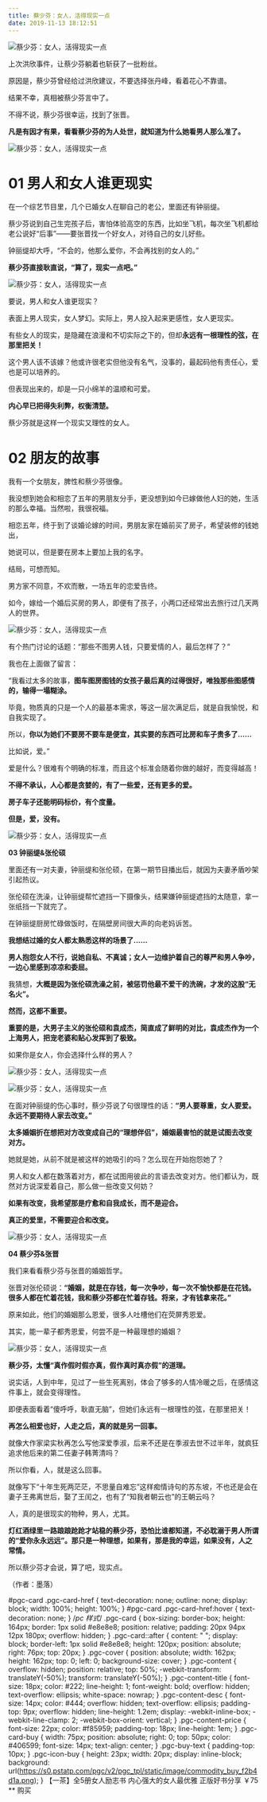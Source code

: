 ```yaml
---
title: 蔡少芬：女人，活得现实一点
date: 2019-11-13 18:12:51
---
```

![蔡少芬：女人，活得现实一点](http://p1.pstatp.com/large/pgc-image/b8bf1a7bb14147219e2f68995bac4d20)
 


 上次洪欣事件，让蔡少芬躺着也斩获了一批粉丝。

 原因是，蔡少芬曾经给过洪欣建议，不要选择张丹峰，看着花心不靠谱。

 结果不幸，真相被蔡少芬言中了。

 不得不说，蔡少芬很幸运，找到了张晋。

 **凡是有因才有果，看看蔡少芬的为人处世，就知道为什么她看男人那么准了。**

![蔡少芬：女人，活得现实一点](http://p1.pstatp.com/large/pgc-image/f18dfef5ae5e4f9790389104d7e2197b)
 


# **01 男人和女人谁更现实**

 在一个综艺节目里，几个已婚女人在聊自己的老公，里面还有钟丽缇。

 蔡少芬说到自己生完孩子后，害怕体验高空的东西，比如坐飞机，每次坐飞机都给老公说好“后事”——要张晋找一个好女人，对待自己的女儿好些。

 钟丽缇却大呼，“不会的，他那么爱你，不会再找别的女人的。”

 **蔡少芬直接耿直说，“算了，现实一点吧。”**

![蔡少芬：女人，活得现实一点](http://p9.pstatp.com/large/pgc-image/546a9a1b513b4260b7e8d5071b8d2370)
 


 要说，男人和女人谁更现实？

 表面上男人现实，女人梦幻。实际上，男人投入起来更感性，女人更现实。

 有些女人的现实，是隐藏在浪漫和不切实际之下的，但却**永远有一根理性的弦，在那里把关！**

 这个男人该不该嫁？他或许很老实但他没有名气，没事的，最起码他有责任心，爱也是可以培养的。

 但表现出来的，却是一只小绵羊的温顺和可爱。

 **内心早已把得失利弊，权衡清楚。**

 蔡少芬就是这样一个现实又理性的女人。

 

# **02 朋友的故事**

 我有一个女朋友，脾性和蔡少芬很像。

 我没想到她会和相恋了五年的男朋友分手，更没想到如今已嫁做他人妇的她，生活的那么幸福。当然啦，我很祝福。

 相恋五年，终于到了谈婚论嫁的时间，男朋友家在婚前买了房子，希望装修的钱她出，

 她说可以，但是要在房本上要加上我的名字。

 结局，可想而知。

 男方家不同意，不欢而散，一场五年的恋爱告终。

 如今，嫁给一个婚后买房的男人，即便有了孩子，小两口还经常出去旅行过几天两人的世界。

![蔡少芬：女人，活得现实一点](http://p3.pstatp.com/large/pgc-image/0f8d4e679ebc4c76bf351efbae2f39c8)
 


 有个热门讨论的话题：“那些不图男人钱，只要爱情的人，最后怎样了？”

 我也在上面做了留言：

 “我看过太多的故事，**图车图房图钱的女孩子最后真的过得很好，唯独那些图感情的，输得一塌糊涂。**

 毕竟，物质真的只是一个人的最基本需求，等这一层次满足后，就是自我愉悦，和自我实现了。

 所以，**你以为她们不要房不要车是便宜，其实要的东西可比房和车子贵多了……**

 比如说，爱。”

 爱是什么？很难有个明确的标准，而且这个标准会随着你做的越好，而变得越高！

 **不得不承认，人心都是贪婪的，有了一些爱，还有更多的爱。**

 **房子车子还能明码标价，有个度量。**

 **但是，爱，没有。**

![蔡少芬：女人，活得现实一点](http://p1.pstatp.com/large/pgc-image/1de666ce90594670bd8049d7d4fdcc27)
 

**03 钟丽缇&张伦硕**

 里面还有一对夫妻，钟丽缇和张伦硕，在第一期节目播出后，就因为夫妻矛盾吵架引起热议。

 张伦硕在洗澡，让钟丽缇帮忙遮挡一下摄像头，结果嫌钟丽缇遮挡的太随意，拿一张纸挡一下就完了。

 在钟丽缇厨房忙碌做饭时，在隔壁房间很大声的向老妈诉苦。

 **我想结过婚的女人都太熟悉这样的场景了......**

 **男人抱怨女人不行，说她自私、不真诚；女人一边维护着自己的尊严和男人争吵，一边心里感到凉凉和委屈。**

 我猜想，**大概是因为张伦硕洗澡之前，被惩罚他最不爱干的洗碗，才发的这股“无名火”。**

 **然而，这都不重要。**

 **重要的是，大男子主义的张伦硕和袁成杰，简直成了鲜明的对比，袁成杰作为一个上海男人，把宠老婆和贴心发挥到了极致。**

 如果你是女人，你会选择什么样的男人？

![蔡少芬：女人，活得现实一点](http://p1.pstatp.com/large/pgc-image/02f2578f6ae74c7cbff6bd5c64aa84a7)
 

![蔡少芬：女人，活得现实一点](http://p1.pstatp.com/large/pgc-image/1fab53c1def048c3b3fc9a3da62f342a)
 


 在面对钟丽缇的伤心事时，蔡少芬说了句很理性的话：**“男人要尊重，女人要爱。永远不要期待人家去改变。”**

 **太多婚姻折在想把对方改变成自己的“理想伴侣”，婚姻最害怕的就是试图去改变对方。**

 她就是她，从前不就是被这样的她吸引的吗？怎么现在开始抱怨她了？

 男人和女人都在数落着对方，都在试图用彼此的言语去改变对方。他们都认为，既然对方说深爱着自己，那么做一些改变又何妨？

 **如果有改变，我希望那是疗愈和自我成长，而不是迎合。**

 **真正的爱里，不需要迎合和改变。**

![蔡少芬：女人，活得现实一点](http://p3.pstatp.com/large/pgc-image/8fc1da7b0c8b43948d6824b6da443674)
 

**04 蔡少芬&张晋**

 我们来看看蔡少芬与张晋的婚姻哲学。

 张晋对张伦硕说：**“婚姻，就是在存钱，每一次争吵，每一次不愉快都是在花钱。很多人都在忙着花钱，我和蔡少芬都在忙着存钱。将来，才有钱拿来花。”**

 原来如此，他们的婚姻那么恩爱，很多人吐槽他们在荧屏秀恩爱。

 其实，能一辈子都秀恩爱，何尝不是一种最理想的婚姻？

![蔡少芬：女人，活得现实一点](http://p1.pstatp.com/large/pgc-image/8d17ab733c1c47eb940b478f0d7f17f3)
 


 **蔡少芬，太懂“真作假时假亦真，假作真时真亦假”的道理。**

 说实话，人到中年，见过了一些生死离别，体会了够多的人情冷暖之后，在感情这件事上，就会变得理性。

 即便表面看着“傻呼呼，耿直无脑”，但她们永远有一根理性的弦，在那里把关！

 **再怎么相爱也好，人走之后，真的就是另一回事。**

 就像大作家梁实秋再怎么写他深爱季淑，后来不还是在季淑去世不过半年，就疯狂追求他后来的第二任妻子韩菁清吗？

 所以你看，人，就是这么回事。

 就像写下“十年生死两茫茫，不思量自难忘”这样痴情诗句的苏东坡，不也还是会在妻子王弗离世后，娶了王闰之，也有了“知我者朝云也”的王朝云吗？

 人，真的是很现实的物种，男人，尤其。

 **灯红酒绿里一路踉踉跄跄才站稳的蔡少芬，恐怕比谁都知道，不必耽溺于男人所谓的“爱你永永远远”。那只是一种理想，如果有，那是我的幸运，如果没有，人之常情。**

 所以蔡少芬才会说，算了吧，现实点。

 （作者：墨落）

#pgc-card .pgc-card-href { text-decoration: none; outline: none; display: block; width: 100%; height: 100%; } #pgc-card .pgc-card-href:hover { text-decoration: none; } /*pc 样式*/ .pgc-card { box-sizing: border-box; height: 164px; border: 1px solid #e8e8e8; position: relative; padding: 20px 94px 12px 180px; overflow: hidden; } .pgc-card::after { content: " "; display: block; border-left: 1px solid #e8e8e8; height: 120px; position: absolute; right: 76px; top: 20px; } .pgc-cover { position: absolute; width: 162px; height: 162px; top: 0; left: 0; background-size: cover; } .pgc-content { overflow: hidden; position: relative; top: 50%; -webkit-transform: translateY(-50%); transform: translateY(-50%); } .pgc-content-title { font-size: 18px; color: #222; line-height: 1; font-weight: bold; overflow: hidden; text-overflow: ellipsis; white-space: nowrap; } .pgc-content-desc { font-size: 14px; color: #444; overflow: hidden; text-overflow: ellipsis; padding-top: 9px; overflow: hidden; line-height: 1.2em; display: -webkit-inline-box; -webkit-line-clamp: 2; -webkit-box-orient: vertical; } .pgc-content-price { font-size: 22px; color: #f85959; padding-top: 18px; line-height: 1em; } .pgc-card-buy { width: 75px; position: absolute; right: 0; top: 50px; color: #406599; font-size: 14px; text-align: center; } .pgc-buy-text { padding-top: 10px; } .pgc-icon-buy { height: 23px; width: 20px; display: inline-block; background: url(https://s0.pstatp.com/pgc/v2/pgc_tpl/static/image/commodity_buy_f2b4d1a.png); }
【一茶】全5册女人励志书 内心强大的女人最优雅 正版好书分享
￥75
**
购买